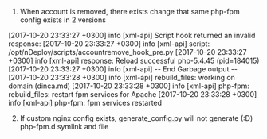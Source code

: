 1. When account is removed, there exists change that same php-fpm config exists in 2 versions


[2017-10-20 23:33:27 +0300] info [xml-api] Script hook returned an invalid response: 
[2017-10-20 23:33:27 +0300] info [xml-api]    script: /opt/nDeploy/scripts/accountremove_hook_pre.py
[2017-10-20 23:33:27 +0300] info [xml-api]  response: Reload successful php-5.4.45 (pid=184015)
[2017-10-20 23:33:27 +0300] info [xml-api]  -- End Garbage output -- 
[2017-10-20 23:33:28 +0300] info [xml-api] rebuild_files: working on domain (dinca.md)
[2017-10-20 23:33:28 +0300] info [xml-api] php-fpm: rebuild_files: restart fpm services for Apache
[2017-10-20 23:33:28 +0300] info [xml-api] php-fpm: fpm services restarted

2. If custom nginx config exists, generate_config.py will not generate (:D) php-fpm.d symlink and file